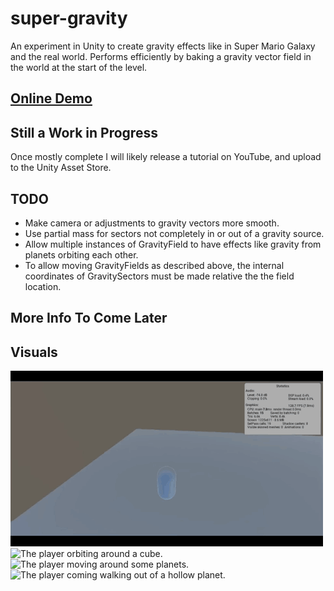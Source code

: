 # super-gravity
An experiment in Unity to create gravity effects like in Super Mario Galaxy and the real world. Performs efficiently by baking a gravity vector field in the world at the start of the level.

## [Online Demo](https://ryan-amaral.github.io/super-gravity/)

## Still a Work in Progress
Once mostly complete I will likely release a tutorial on YouTube, and upload to the Unity Asset Store.

## TODO
- Make camera or adjustments to gravity vectors more smooth.
- Use partial mass for sectors not completely in or out of a gravity source.
- Allow multiple instances of GravityField to have effects like gravity from planets orbiting each other.
- To allow moving GravityFields as described above, the internal coordinates of GravitySectors must be made relative the the field location.

## More Info To Come Later

## Visuals
![The player walking around a cube.](https://github.com/Ryan-Amaral/super-gravity/blob/master/media/clip1.gif)
![The player orbiting around a cube.](https://github.com/Ryan-Amaral/super-gravity/blob/master/media/clip2.gif)
![The player moving around some planets.](https://github.com/Ryan-Amaral/super-gravity/blob/master/media/clip3.gif)
![The player coming walking out of a hollow planet.](https://github.com/Ryan-Amaral/super-gravity/blob/master/media/clip4.gif)
